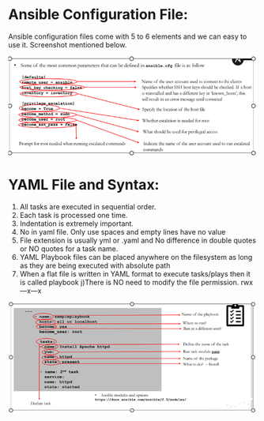 # Ansible Configuration File:

Ansible configuration files come with 5 to 6 elements and we can easy to use it. Screenshot mentioned below.

![images/conf.PNG](images/conf.PNG)


# YAML File and Syntax:

1. All tasks are executed in sequential order. 
2. Each task is processed one time.
3. Indentation is extremely important.
4. No <tabs> in yaml file. Only use spaces and empty lines have no value
5. File extension is usually yml or .yaml and No difference in double quotes or NO quotes for a task name.
6. YAML Playbook files can be placed anywhere on the filesystem as long as they are being executed with absolute path
7. When a flat file is written in YAML format to execute tasks/plays then it is called playbook j)There is NO need to modify the file permission. rwx—x—x

![images/syntax.PNG](images/syntax.PNG)
